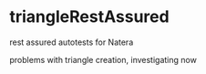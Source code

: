 # triangleRestAssured
rest assured autotests for Natera

problems with triangle creation, investigating now

